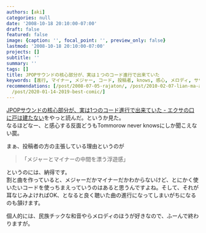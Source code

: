 ```yaml
---
authors: [aki]
categories: null
date: '2008-10-18 20:10:00-07:00'
draft: false
featured: false
image: {caption: '', focal_point: '', preview_only: false}
lastmod: '2008-10-18 20:10:00-07:00'
projects: []
subtitle: ''
summary: ''
tags: []
title: JPOPサウンドの核心部分が、実は１つのコード進行で出来ていた
keywords: [進行, マイナー, メジャー, コード, 投稿者, knows, 感心, メロディ, サウンド, なじみ]
recommendations: [/post/2008-07-05-rajaton/, /post/2010-02-07-lian-ma-akaperakontesutonixing-tutekita/,
  /post/2020-01-14-2019-best-comic/]
---
```


[JPOPサウンドの核心部分が、実は1つのコード進行で出来ていた - エクサの口に戸は建たない](http://d.hatena.ne.jp/EXA/20081018/1224310523)をやっと読んだ。というか見た。  
なるほどなー、と感心する反面どうもTommorow never knowsにしか聞こえない罠。  
  
まぁ、投稿者の方の主張している理由というのが

> 「メジャーとマイナーの中間を漂う浮遊感」

  
というのには、納得です。  
割と曲を作っていると、メジャーだかマイナーだかわからないけど、とにかく使いたいコードを使っちまえっていうのはあると思うんですよね。そして、それが耳なじみよければOK、となると良く聴いた曲の進行になってしまいがちになるのも頷けます。  
  
個人的には、民族チックな和音やらメロディのほうが好きなので、ふーんで終わりますが。